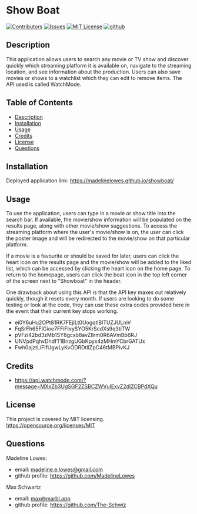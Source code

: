# Show Boat  

[![Contributors][contributors-shield]][contributors-url]
[![Issues][issues-shield]][issues-url]
[![MIT License][license-shield]][license-url]
[![github][github-shield]][github-url]

## Description
This application allows users to search any movie or TV show and discover quickly which streaming platform it is available on, navigate to the streaming location, and see information about the production. Users can also save movies or shows to a watchlist which they can edit to remove items. The API used is called WatchMode.

## Table of Contents

- [Description](#description)
- [Installation](#installation)
- [Usage](#usage)
- [Credits](#credits)
- [License](#license)
- [Questions](#questions)

## Installation
Deployed application link: https://madelinelowes.github.io/showboat/

## Usage
To use the application, users can type in a movie or show title into the search bar. If available, the movie/show information will be populated on the results page, along with other movie/show suggestions. To access the streaming platform where the user's movie/show is on, the user can click the poster image and will be redirected to the movie/show on that particular platform.

If a movie is a favourite or should be saved for later, users can click the heart icon on the results page and the movie/show will be added to the liked list, which can be accessed by clicking the heart icon on the home page. To return to the homepage, users can click the boat icon in the top left corner of the screen next to "Showboat" in the header.

One drawback about using this API is that the API key maxes out relatively quickly, though it resets every month. If users are looking to do some testing or look at the code, they can use these extra codes provided here in the event that their current key stops working.

- ei0Y6uHu2OPt81RK7FEjILt0UogqtlBlTUZJULmV
- FqSrFh65FIGioe7FFiFIvySYO5KrScdXs9q3tiTW
- pVFzi42bd3zMb1SY8gcxb8avZIlrm0R6AVmBb6RJ
- UNVpdPqhvDhdfT1BnzgUGbKpyx4zMHmYCbrGATUx
- Fwh0ajztLiFlfUgwLyKvODRDtIlZpC46tMBPivKJ

## Credits

- https://api.watchmode.com/?message=MXxZb3UgSGF2ZSBCZWVuIExvZ2dlZCBPdXQu

## License

This project is covered by MIT licensing.
https://opensource.org/licenses/MIT

## Questions
Madeline Lowes:

- email: madeline.e.lowes@gmail.com
- github profile: https://github.com/MadelineLowes

Max Schwartz

- email: max@marbl.app
- github profile: https://github.com/The-Schwiz

<!-- MARKDOWN LINKS & IMAGES -->
<!-- https://www.markdownguide.org/basic-syntax/#reference-style-links -->

[contributors-shield]: https://img.shields.io/github/contributors/MadelineLowes/showboat.svg?style=for-the-badge
[contributors-url]: https://github.com/MadelineLowes/showboat/graphs/contributors
[issues-shield]: https://img.shields.io/github/issues/MadelineLowes/showboat.svg?style=for-the-badge
[issues-url]: https://github.com/MadelineLowes/showboat/issues
[license-shield]: https://img.shields.io/github/license/MadelineLowes/showboat.svg?style=for-the-badge
[license-url]: https://github.com/MadelineLowes/showboat/blob/main/LICENSE
[github-shield]: https://img.shields.io/badge/-github-black.svg?style=for-the-badge&logo=github&colorB=555
[github-url]: https://github.com/MadelineLowes/showboat
